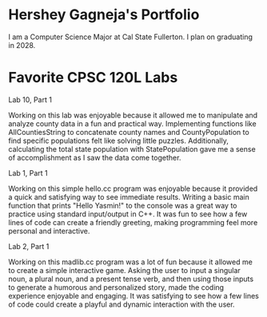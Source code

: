 
# Hershey Gagneja's Portfolio

I am a Computer Science Major at Cal State Fullerton.
I plan on graduating in 2028.

# Favorite CPSC 120L Labs

Lab 10, Part 1

Working on this lab was enjoyable because it allowed me to manipulate and analyze county data in a fun and practical way. Implementing functions like AllCountiesString to concatenate county names and CountyPopulation to find specific populations felt like solving little puzzles. Additionally, calculating the total state population with StatePopulation gave me a sense of accomplishment as I saw the data come together.

Lab 1, Part 1

Working on this simple hello.cc program was enjoyable because it provided a quick and satisfying way to see immediate results. Writing a basic main function that prints "Hello Yasmin!" to the console was a great way to practice using standard input/output in C++. It was fun to see how a few lines of code can create a friendly greeting, making programming feel more personal and interactive.

Lab 2, Part 1

Working on this madlib.cc program was a lot of fun because it allowed me to create a simple interactive game. Asking the user to input a singular noun, a plural noun, and a present tense verb, and then using those inputs to generate a humorous and personalized story, made the coding experience enjoyable and engaging. It was satisfying to see how a few lines of code could create a playful and dynamic interaction with the user.
